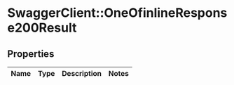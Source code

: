 # SwaggerClient::OneOfinlineResponse200Result

## Properties
Name | Type | Description | Notes
------------ | ------------- | ------------- | -------------

